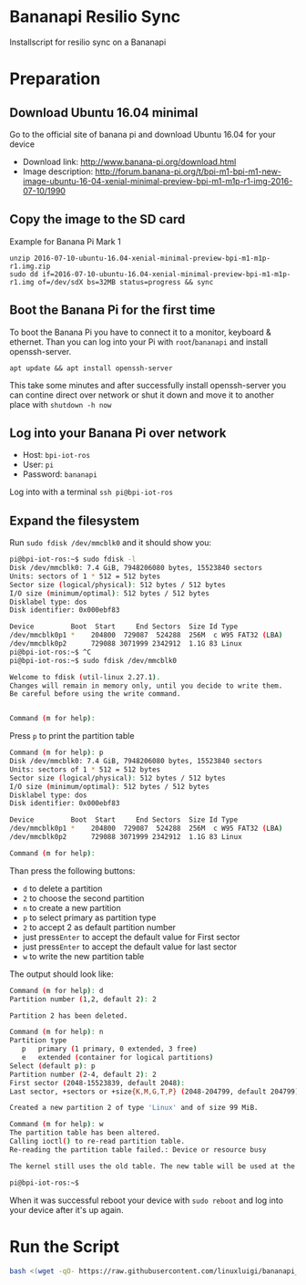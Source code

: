 # Bananapi Resilio Sync
Installscript for resilio sync on a Bananapi

# Preparation
 
## Download Ubuntu 16.04 minimal

Go to the official site of banana pi and download Ubuntu 16.04 for 
your device
* Download link: http://www.banana-pi.org/download.html
* Image description: http://forum.banana-pi.org/t/bpi-m1-bpi-m1-new-image-ubuntu-16-04-xenial-minimal-preview-bpi-m1-m1p-r1-img-2016-07-10/1990

## Copy the image to the SD card

Example for Banana Pi Mark 1

```
unzip 2016-07-10-ubuntu-16.04-xenial-minimal-preview-bpi-m1-m1p-r1.img.zip
sudo dd if=2016-07-10-ubuntu-16.04-xenial-minimal-preview-bpi-m1-m1p-r1.img of=/dev/sdX bs=32MB status=progress && sync
```

## Boot the Banana Pi for the first time
To boot the Banana Pi you have to connect it to a monitor, keyboard & ethernet.
Than you can log into your Pi with ```root```/```bananapi``` and install openssh-server.
```
apt update && apt install openssh-server
```
This take some minutes and after successfully install openssh-server you can contine
direct over network or shut it down and move it to another place with 
```shutdown -h now```

## Log into your Banana Pi over network

* Host: ```bpi-iot-ros```
* User: ```pi```
* Password: ```bananapi```


Log into with a  terminal ```ssh pi@bpi-iot-ros```

## Expand the filesystem
Run ```sudo fdisk /dev/mmcblk0``` and it should show you:
```bash
pi@bpi-iot-ros:~$ sudo fdisk -l
Disk /dev/mmcblk0: 7.4 GiB, 7948206080 bytes, 15523840 sectors
Units: sectors of 1 * 512 = 512 bytes
Sector size (logical/physical): 512 bytes / 512 bytes
I/O size (minimum/optimal): 512 bytes / 512 bytes
Disklabel type: dos
Disk identifier: 0x000ebf83

Device         Boot  Start     End Sectors  Size Id Type
/dev/mmcblk0p1 *    204800  729087  524288  256M  c W95 FAT32 (LBA)
/dev/mmcblk0p2      729088 3071999 2342912  1.1G 83 Linux
pi@bpi-iot-ros:~$ ^C
pi@bpi-iot-ros:~$ sudo fdisk /dev/mmcblk0

Welcome to fdisk (util-linux 2.27.1).
Changes will remain in memory only, until you decide to write them.
Be careful before using the write command.


Command (m for help):
```

Press ```p``` to print the partition table

```bash
Command (m for help): p
Disk /dev/mmcblk0: 7.4 GiB, 7948206080 bytes, 15523840 sectors
Units: sectors of 1 * 512 = 512 bytes
Sector size (logical/physical): 512 bytes / 512 bytes
I/O size (minimum/optimal): 512 bytes / 512 bytes
Disklabel type: dos
Disk identifier: 0x000ebf83

Device         Boot  Start     End Sectors  Size Id Type
/dev/mmcblk0p1 *    204800  729087  524288  256M  c W95 FAT32 (LBA)
/dev/mmcblk0p2      729088 3071999 2342912  1.1G 83 Linux

Command (m for help):
```

Than press the following buttons:
* ```d``` to delete a partition
* ```2``` to choose the second partition
* ```n``` to create a new partition
* ```p``` to select primary as partition type
* ```2``` to accept 2 as default partition number
* just press```Enter``` to accept the default value for First sector
* just press```Enter``` to accept the default value for last sector
* ```w``` to write the new partition table

The output should look like:

```bash
Command (m for help): d
Partition number (1,2, default 2): 2

Partition 2 has been deleted.

Command (m for help): n
Partition type
   p   primary (1 primary, 0 extended, 3 free)
   e   extended (container for logical partitions)
Select (default p): p
Partition number (2-4, default 2): 2
First sector (2048-15523839, default 2048): 
Last sector, +sectors or +size{K,M,G,T,P} (2048-204799, default 204799): 

Created a new partition 2 of type 'Linux' and of size 99 MiB.

Command (m for help): w
The partition table has been altered.
Calling ioctl() to re-read partition table.
Re-reading the partition table failed.: Device or resource busy

The kernel still uses the old table. The new table will be used at the next reboot or after you run partprobe(8) or kpartx(8).

pi@bpi-iot-ros:~$
```

When it was successful reboot your device with ```sudo reboot``` and log into your device after it's up again.

# Run the Script

```bash
bash <(wget -qO- https://raw.githubusercontent.com/linuxluigi/bananapi_resilio_sync/master/install.sh)
```
